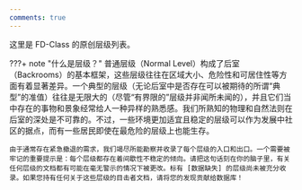 ```yaml
---
comments: true
---
```


这里是 FD-Class 的原创层级列表。

???+ note "什么是层级？"
    普通层级（Normal Level）构成了后室（Backrooms）的基本框架，这些层级往往在区域大小、危险性和可居住性等方面有着显著差异。一个典型的层级（无论后室中是否存在可以被期待的所谓“典型”的准值）往往是无限大的（尽管“有界限的”层级并非闻所未闻的），并且它们当中存在的事物和景象经常给人一种异样的熟悉感。我们所熟知的物理和自然法则在后室的深处是不可靠的。不过，一些环境更加适宜且稳定的层级可以作为发展中社区的据点，而有一些居民即使在最危险的层级上也能生存。

    由于通常存在紧急撤退的需求，我们竭尽所能勘察并收录了每个层级的入口和出口。一个需要被牢记的重要提示是：每个层级都存在着间歇性不稳定的倾向。请把这句话刻在你的脑子里，有关任何层级的文档都有可能在毫无警示的情况下被更改。标有 [数据缺失] 的层级尚未被充分收录。如果您持有任何关于这些层级的目击者文档，请将您的发现贡献给数据库！